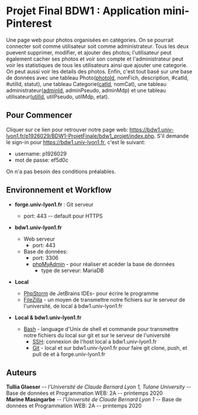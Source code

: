 # Projet Final BDW1 : Application mini-Pinterest

Une page web pour photos organisées en catégories. On se pourrait connecter soit comme utilisateur soit comme administrateur. Tous les deux puevent supprimer,
modifier, et ajouter des photos; l'utilisateur peut également cacher ses photos et voir son compte et l'administrateur peut voir les
statistiques de tous les utilisateurs ainsi que ajouter une categorie. On peut aussi voir les details des photos. Enfin, c'est tout
basé sur une base de données avec une tableau Photo(<ins>photoId</ins>, nomFich, description, &#35;catId, &#35;utilId, statut), une tableau 
Categorie(<ins>catId</ins>, nomCat), une tableau administrateur(<ins>adminId</ins>, adminPseudo, adminMdp) et une tableau utilisateur(<ins>utilId</ins>, utilPseudo, utilMdp, etat).

## Pour Commencer

Cliquer sur ce lien pour retrouver notre page web: https://bdw1.univ-lyon1.fr/p1926029/BDW1-ProjetFinale/bdw1_projet/index.php. S'il demande le sign-in pour https://bdw1.univ-lyon1.fr,
c'est le suivant:
- username: p1926029
- mot de passe: ef5d0c  
 

On n'a pas besoin des conditions préalables.

## Environnement et Workflow

- **forge.univ-lyon1.fr** : Git serveur
  * port: 443 -- default pour HTTPS  

- **bdw1.univ-lyon1.fr**
  * Web serveur
    * port: 443
  * Base de données:
    * port: 3306
    * <ins>phpMyAdmin</ins> - pour réaliser et acéder la base de données
      * type de serveur: MariaDB  

- **Local**
  * <ins>PhpStorm</ins> de JetBrains IDEs- pour écrire le programme
  * <ins>FileZilla</ins> - un moyen de transmettre notre fichiers sur le serveur de l'université, de local à bdw1.univ-lyon1.fr  

- **Local & bdw1.univ-lyon1.fr**
  * <ins>Bash</ins> - language d'Unix de shell et commande pour transmettre notre fichiers du local sur git et sur le serveur de l'université
    * <ins>SSH</ins>: connexion de l'host local a bdw1.univ-lyon1.fr
    * <ins>Git</ins> - local et sur bdw1.univ-lyon1.fr pour faire git clone, push, et pull de et à forge.univ-lyon1.fr



## Auteurs

**Tullia Glaeser** -- *l'Université de Claude Bernard Lyon 1, Tulane University* -- Base de données et Programmation WEB: 2A -- printemps 2020  
**Marine Masingarbe** -- *l'Université de Claude Bernard Lyon 1* -- Base de données et Programmation WEB: 2A -- printemps 2020
